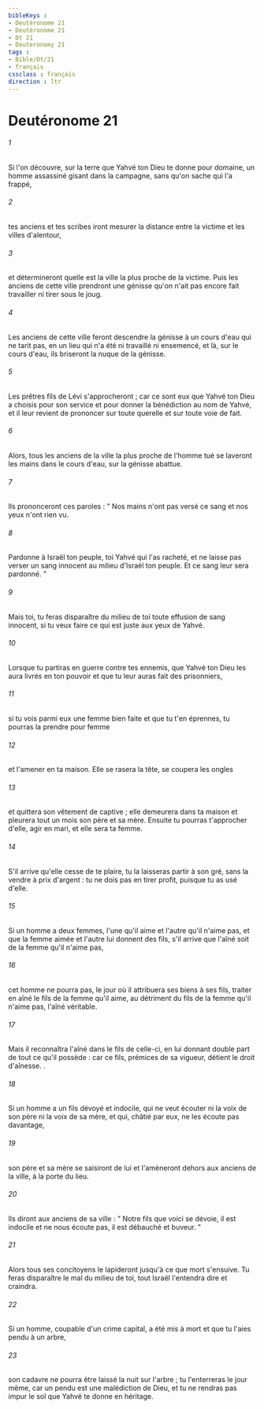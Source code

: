 ```yaml
---
bibleKeys : 
- Deutéronome 21
- Deutéronome 21
- Dt 21
- Deuteronomy 21
tags : 
- Bible/Dt/21
- français
cssclass : français
direction : ltr
---
```


# Deutéronome 21

###### 1
Si l'on découvre, sur la terre que Yahvé ton Dieu te donne pour domaine, un homme assassiné gisant dans la campagne, sans qu'on sache qui l'a frappé, 
###### 2
tes anciens et tes scribes iront mesurer la distance entre la victime et les villes d'alentour, 
###### 3
et détermineront quelle est la ville la plus proche de la victime. Puis les anciens de cette ville prendront une génisse qu'on n'ait pas encore fait travailler ni tirer sous le joug. 
###### 4
Les anciens de cette ville feront descendre la génisse à un cours d'eau qui ne tarit pas, en un lieu qui n'a été ni travaillé ni ensemencé, et là, sur le cours d'eau, ils briseront la nuque de la génisse. 
###### 5
Les prêtres fils de Lévi s'approcheront ; car ce sont eux que Yahvé ton Dieu a choisis pour son service et pour donner la bénédiction au nom de Yahvé, et il leur revient de prononcer sur toute querelle et sur toute voie de fait. 
###### 6
Alors, tous les anciens de la ville la plus proche de l'homme tué se laveront les mains dans le cours d'eau, sur la génisse abattue. 
###### 7
Ils prononceront ces paroles : " Nos mains n'ont pas versé ce sang et nos yeux n'ont rien vu. 
###### 8
Pardonne à Israël ton peuple, toi Yahvé qui l'as racheté, et ne laisse pas verser un sang innocent au milieu d'Israël ton peuple. Et ce sang leur sera pardonné. " 
###### 9
Mais toi, tu feras disparaître du milieu de toi toute effusion de sang innocent, si tu veux faire ce qui est juste aux yeux de Yahvé. 
###### 10
Lorsque tu partiras en guerre contre tes ennemis, que Yahvé ton Dieu les aura livrés en ton pouvoir et que tu leur auras fait des prisonniers, 
###### 11
si tu vois parmi eux une femme bien faite et que tu t'en éprennes, tu pourras la prendre pour femme 
###### 12
et l'amener en ta maison. Elle se rasera la tête, se coupera les ongles 
###### 13
et quittera son vêtement de captive ; elle demeurera dans ta maison et pleurera tout un mois son père et sa mère. Ensuite tu pourras t'approcher d'elle, agir en mari, et elle sera ta femme. 
###### 14
S'il arrive qu'elle cesse de te plaire, tu la laisseras partir à son gré, sans la vendre à prix d'argent : tu ne dois pas en tirer profit, puisque tu as usé d'elle. 
###### 15
Si un homme a deux femmes, l'une qu'il aime et l'autre qu'il n'aime pas, et que la femme aimée et l'autre lui donnent des fils, s'il arrive que l'aîné soit de la femme qu'il n'aime pas, 
###### 16
cet homme ne pourra pas, le jour où il attribuera ses biens à ses fils, traiter en aîné le fils de la femme qu'il aime, au détriment du fils de la femme qu'il n'aime pas, l'aîné véritable. 
###### 17
Mais il reconnaîtra l'aîné dans le fils de celle-ci, en lui donnant double part de tout ce qu'il possède : car ce fils, prémices de sa vigueur, détient le droit d'aînesse. . 
###### 18
Si un homme a un fils dévoyé et indocile, qui ne veut écouter ni la voix de son père ni la voix de sa mère, et qui, châtié par eux, ne les écoute pas davantage, 
###### 19
son père et sa mère se saisiront de lui et l'amèneront dehors aux anciens de la ville, à la porte du lieu. 
###### 20
Ils diront aux anciens de sa ville : " Notre fils que voici se dévoie, il est indocile et ne nous écoute pas, il est débauché et buveur. " 
###### 21
Alors tous ses concitoyens le lapideront jusqu'à ce que mort s'ensuive. Tu feras disparaître le mal du milieu de toi, tout Israël l'entendra dire et craindra. 
###### 22
Si un homme, coupable d'un crime capital, a été mis à mort et que tu l'aies pendu à un arbre, 
###### 23
son cadavre ne pourra être laissé la nuit sur l'arbre ; tu l'enterreras le jour même, car un pendu est une malédiction de Dieu, et tu ne rendras pas impur le sol que Yahvé te donne en héritage. 
